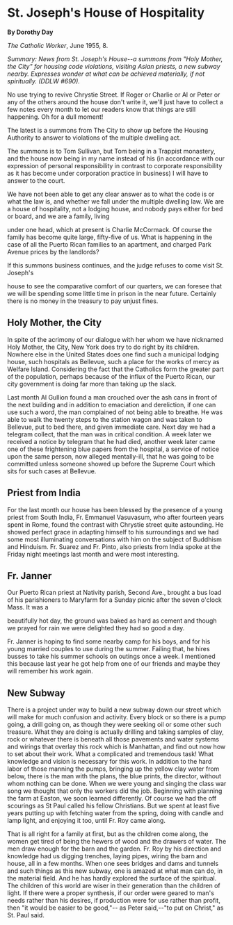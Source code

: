 St. Joseph's House of Hospitality
=================================

**By Dorothy Day**

*The Catholic Worker*, June 1955, 8.

*Summary: News from St. Joseph's House--a summons from "Holy Mother, the
City" for housing code violations, visiting Asian priests, a new subway
nearby. Expresses wonder at what can be achieved materially, if not
spiritually. (DDLW \#690).*

No use trying to revive Chrystie Street. If Roger or Charlie or Al or
Peter or any of the others around the house don't write it, we'll just
have to collect a few notes every month to let our readers know that
things are still happening. Oh for a dull moment!

The latest is a summons from The City to show up before the Housing
Authority to answer to violations of the multiple dwelling act.

The summons is to Tom Sullivan, but Tom being in a Trappist monastery,
and the house now being in my name instead of his (in accordance with
our expression of personal responsibility in contrast to corporate
responsibility as it has become under corporation practice in business)
I will have to answer to the court.

We have not been able to get any clear answer as to what the code is or
what the law is, and whether we fall under the multiple dwelling law. We
are a house of hospitality, not a lodging house, and nobody pays either
for bed or board, and we are a family, living

under one head, which at present is Charlie McCormack. Of course the
family has become quite large, fifty-five of us. What is happening in
the case of all the Puerto Rican families to an apartment, and charged
Park Avenue prices by the landlords?

If this summons business continues, and the judge refuses to come visit
St. Joseph's

house to see the comparative comfort of our quarters, we can foresee
that we will be spending some little time in prison in the near future.
Certainly there is no money in the treasury to pay unjust fines.

Holy Mother, the City
---------------------

In spite of the acrimony of our dialogue with her whom we have nicknamed
Holy Mother, the City, New York does try to do right by its children.
Nowhere else in the United States does one find such a municipal lodging
house, such hospitals as Bellevue, such a place for the works of mercy
as Welfare Island. Considering the fact that the Catholics form the
greater part of the population, perhaps because of the influx of the
Puerto Rican, our city government is doing far more than taking up the
slack.

Last month Al Gullion found a man crouched over the ash cans in front of
the next building and in addition to emaciation and dereliction, if one
can use such a word, the man complained of not being able to breathe. He
was able to walk the twenty steps to the station wagon and was taken to
Bellevue, put to bed there, and given immediate care. Next day we had a
telegram collect, that the man was in critical condition. A week later
we received a notice by telegram that he had died, another week later
came one of these frightening blue papers from the hospital, a service
of notice upon the same person, now alleged mentally-ill, that he was
going to be committed unless someone showed up before the Supreme Court
which sits for such cases at Bellevue.

Priest from India
-----------------

For the last month our house has been blessed by the presence of a young
priest from South India, Fr. Emmanuel Vasuvasum, who after fourteen
years spent in Rome, found the contrast with Chrystie street quite
astounding. He showed perfect grace in adapting himself to his
surroundings and we had some most illuminating conversations with him on
the subject of Buddhism and Hinduism. Fr. Suarez and Fr. Pinto, also
priests from India spoke at the Friday night meetings last month and
were most interesting.

Fr. Janner
----------

Our Puerto Rican priest at Nativity parish, Second Ave., brought a bus
load of his parishioners to Maryfarm for a Sunday picnic after the seven
o'clock Mass. It was a

beautifully hot day, the ground was baked as hard as cement and though
we prayed for rain we were delighted they had so good a day.

Fr. Janner is hoping to find some nearby camp for his boys, and for his
young married couples to use during the summer. Failing that, he hires
busses to take his summer schools on outings once a week. I mentioned
this because last year he got help from one of our friends and maybe
they will remember his work again.

New Subway
----------

There is a project under way to build a new subway down our street which
will make for much confusion and activity. Every block or so there is a
pump going, a drill going on, as though they were seeking oil or some
other such treasure. What they are doing is actually drilling and taking
samples of clay, rock or whatever there is beneath all those pavements
and water systems and wirings that overlay this rock which is Manhattan,
and find out now how to set about their work. What a complicated and
tremendous task! What knowledge and vision is necessary for this work.
In addition to the hard labor of those manning the pumps, bringing up
the yellow clay water from below, there is the man with the plans, the
blue prints, the director, without whom nothing can be done. When we
were young and singing the class war song we thought that only the
workers did the job. Beginning with planning the farm at Easton, we soon
learned differently. Of course we had the off scourings as St Paul
called his fellow Christians. But we spent at least five years putting
up with fetching water from the spring, doing with candle and lamp
light, and enjoying it too, until Fr. Roy came along.

That is all right for a family at first, but as the children come along,
the women get tired of being the hewers of wood and the drawers of
water. The men draw enough for the barn and the garden. Fr. Roy by his
direction and knowledge had us digging trenches, laying pipes, wiring
the barn and house, all in a few months. When one sees bridges and dams
and tunnels and such things as this new subway, one is amazed at what
man can do, in the material field. And he has hardly explored the
surface of the spiritual. The children of this world are wiser in their
generation than the children of light. If there were a proper synthesis,
if our order were geared to man's needs rather than his desires, if
production were for use rather than profit, then "it would be easier to
be good,"-- as Peter said,--"to put on Christ," as St. Paul said.

